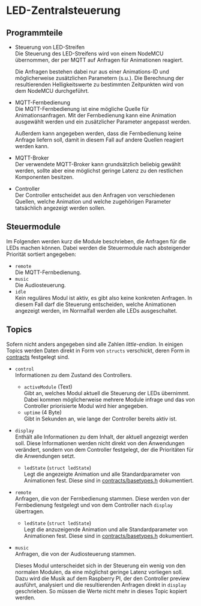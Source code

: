 # LED-Zentralsteuerung

## Programmteile
- Steuerung von LED-Streifen  
  Die Steuerung des LED-Streifens wird von einem NodeMCU übernommen,
  der per MQTT auf Anfragen für Animationen reagiert.
  
  Die Anfragen bestehen dabei nur aus einer Animations-ID und
  möglicherweise zusätzlichen Parametern (s.u.). Die Berechnung der
  resultierenden Helligkeitswerte zu bestimmten Zeitpunkten wird von
  dem NodeMCU durchgeführt.
- MQTT-Fernbedienung  
  Die MQTT-Fernbedienung ist eine mögliche Quelle für
  Animationsanfragen. Mit der Fernbedienung kann eine Animation
  ausgewählt werden und ein zusätzlicher Parameter angepasst werden.
  
  Außerdem kann angegeben werden, dass die Fernbedienung keine Anfrage
  liefern soll, damit in diesem Fall auf andere Quellen reagiert
  werden kann.
- MQTT-Broker  
  Der verwendete MQTT-Broker kann grundsätzlich beliebig gewählt
  werden, sollte aber eine möglichst geringe Latenz zu den restlichen
  Komponenten besitzen.
- Controller  
  Der Controller entscheidet aus den Anfragen von verschiedenen
  Quellen, welche Animation und welche zugehörigen Parameter
  tatsächlich angezeigt werden sollen.

## Steuermodule
Im Folgenden werden kurz die Module beschrieben, die Anfragen für die
LEDs machen können. Dabei werden die Steuermodule nach absteigender
Priorität sortiert angegeben:

- `remote`  
  Die MQTT-Fernbedienung.
- `music`  
  Die Audiosteuerung.
- `idle`  
  Kein reguläres Modul ist aktiv, es gibt also keine konkreten
  Anfragen. In diesem Fall darf die Steuerung entscheiden, welche
  Animationen angezeigt werden, im Normalfall werden alle LEDs
  ausgeschaltet.


## Topics
Sofern nicht anders angegeben sind alle Zahlen *little-endian*. In
einigen Topics werden Daten direkt in Form von `structs` verschickt,
deren Form in [contracts](contracts) festgelegt sind.

- `control`  
  Informationen zu dem Zustand des Controllers.
  - `activeModule` (Text)  
    Gibt an, welches Modul aktuell die Steuerung der LEDs
    übernimmt. Dabei kommen möglicherweise mehrere Module infrage und
    das von Controller priorisierte Modul wird hier angegeben.
  - `uptime` (4 Byte)  
    Gibt in Sekunden an, wie lange der Controller bereits aktiv ist.
- `display`  
  Enthält alle Informationen zu dem Inhalt, der aktuell angezeigt
  werden soll. Diese Informationen werden nicht direkt von den
  Anwendungen verändert, sondern von dem Controller festgelegt, der
  die Prioritäten für die Anwendungen setzt.
  - `ledState` (`struct ledState`)  
    Legt die angezeigte Animation und alle Standardparameter von
    Animationen fest. Diese sind in
    [contracts/basetypes.h](contracts/basetypes.h) dokumentiert.
- `remote`  
  Anfragen, die von der Fernbedienung stammen. Diese werden von der
  Fernbedienung festgelegt und von dem Controller nach `display`
  übertragen.
  - `ledState` (`struct ledState`)  
    Legt die anzuzeigende Animation und alle Standardparameter von
    Animationen fest. Diese sind in
    [contracts/basetypes.h](contracts/basetypes.h) dokumentiert.
- `music`  
  Anfragen, die von der Audiosteuerung stammen.
  
  Dieses Modul unterscheidet sich in der Steuerung ein wenig von den
  normalen Modulen, da eine möglichst geringe Latenz vorliegen
  soll. Dazu wird die Musik auf dem Raspberry PI, der den Controller
  preview  ausführt, analysiert und die resultierenden Anfragen direkt in
  `display` geschrieben. So müssen die Werte nicht mehr in dieses
  Topic kopiert werden.
